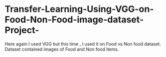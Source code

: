 # Transfer-Learning-Using-VGG-on-Food-Non-Food-image-dataset-Project-
Here again I used VGG but this time , I used it on Food vs Non food dataset. Dataset contained images of Food and Non food items.
